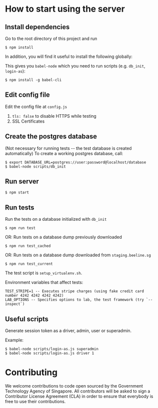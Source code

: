 How to start using the server
=============

Install dependencies
----------
Go to the root directory of this project and run

    $ npm install

In addition, you will find it useful to install the following globally:

This gives you `babel-node` which you need to run scripts (e.g. `db_init`,
`login-as`):

    $ npm install -g babel-cli

Edit config file
----------

Edit the config file at `config.js`

1. `tls: false` to disable HTTPS while testing
2. SSL Certificates

Create the postgres database
----------

(Not necessary for running tests -- the test database is created automatically)
To create a working postgres database, call:

    $ export DATABASE_URL=postgres://user:password@localhost/database
    $ babel-node scripts/db_init

Run server
----------

    $ npm start

Run tests
----------

Run the tests on a database initialized with `db_init`

    $ npm run test

OR: Run tests on a database dump previously downloaded

    $ npm run test_cached

OR: Run tests on a database dump downloaded from `staging.beeline.sg`

    $ npm run test_current

The test script is `setup_virtualenv.sh`.

Environment variables that affect tests:

    TEST_STRIPE=1 -- Executes stripe charges (using fake credit card number 4242 4242 4242 4242)
    LAB_OPTIONS -- Specifies options to lab, the test framework (try `--inspect`)

Useful scripts
--------------

Generate session token as a driver, admin, user or superadmin.

Example:

    $ babel-node scripts/login-as.js superadmin
    $ babel-node scripts/login-as.js driver 1
    
Contributing
============
We welcome contributions to code open sourced by the Government Technology Agency of Singapore. All contributors will be asked to sign a Contributor License Agreement (CLA) in order to ensure that everybody is free to use their contributions.
